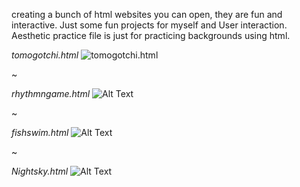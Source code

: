 creating a bunch of html websites you can open, they are fun and interactive. Just some fun projects for myself and User interaction. Aesthetic practice file is just for practicing backgrounds using html.


*tomogotchi.html*
![tomogotchi.html](https://github.com/user-attachments/assets/35076ec5-450b-4dbe-ae0e-ab6734c4c51f)

~

*rhythmngame.html*
![Alt Text](https://github.com/user-attachments/assets/7ad5e87c-ebee-45e5-adcf-c7ad9c8a7355)

~

*fishswim.html*
![Alt Text](https://github.com/user-attachments/assets/1228a263-cc3d-4f43-9dbd-7892aaabe1d1)

~

*Nightsky.html*
![Alt Text](https://github.com/user-attachments/assets/22446fab-c51e-47a6-b0ce-a4c34a338a4f)




